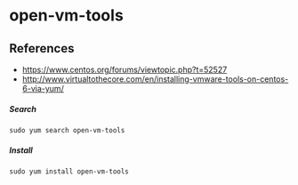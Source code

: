 # open-vm-tools

## References
* https://www.centos.org/forums/viewtopic.php?t=52527
* http://www.virtualtothecore.com/en/installing-vmware-tools-on-centos-6-via-yum/

##### Search
```
sudo yum search open-vm-tools
```

##### Install
```
sudo yum install open-vm-tools
```
